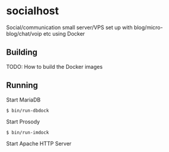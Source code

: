 socialhost
==========

Social/communication small server/VPS set up with blog/micro-blog/chat/voip etc using Docker


## Building

TODO: How to build the Docker images




## Running

Start MariaDB
```
$ bin/run-dbdock
```

Start Prosody
```
$ bin/run-imdock
```

Start Apache HTTP Server
